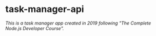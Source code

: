 # task-manager-api

_This is a task manager app created in 2019 following "The Complete Node.js Developer Course"._

